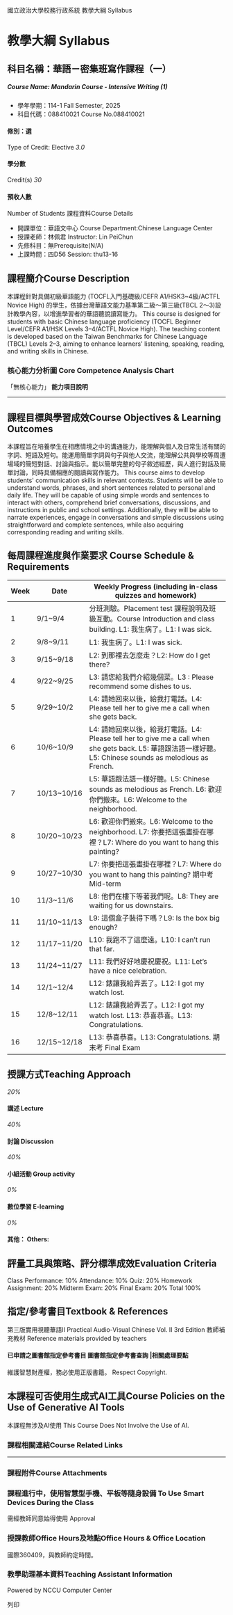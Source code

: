 國立政治大學校務行政系統 教學大綱 Syllabus
# 教學大綱 Syllabus
##  科目名稱：華語－密集班寫作課程（一）
#####  Course Name: Mandarin Course - Intensive Writing (1)
  * 學年學期：114-1 Fall Semester, 2025 
  * 科目代碼：088410021 Course No.088410021


#### 修別：選
Type of Credit: Elective 
_3.0_
#### 學分數
Credit(s)
_30_
#### 預收人數
Number of Students
課程資料Course Details
  * 開課單位：華語文中心 Course Department:Chinese Language Center 
  * 授課老師：林佩君 Instructor: Lin PeiChun 
  * 先修科目：無Prerequisite(N/A)
  * 上課時間：四D56 Session: thu13-16


##  課程簡介Course Description
本課程針對具備初級華語能力 (TOCFL入門基礎級/CEFR A1/HSK3~4級/ACTFL Novice High) 的學生，依據台灣華語文能力基準第二級～第三級(TBCL 2～3)設計教學內容，以增進學習者的華語聽說讀寫能力。 
This course is designed for students with basic Chinese language proficiency (TOCFL Beginner Level/CEFR A1/HSK Levels 3–4/ACTFL Novice High). The teaching content is developed based on the Taiwan Benchmarks for Chinese Language (TBCL) Levels 2–3, aiming to enhance learners' listening, speaking, reading, and writing skills in Chinese.
###  核心能力分析圖 Core Competence Analysis Chart
「無核心能力」 
**能力項目說明**
* * *
##  課程目標與學習成效Course Objectives & Learning Outcomes 
本課程旨在培養學生在相應情境之中的溝通能力，能理解與個人及日常生活有關的字詞、短語及短句。能運用簡單字詞與句子與他人交流，能理解公共與學校等周遭場域的簡短對話、討論與指示。能以簡單完整的句子敘述經歷，與人進行對話及簡單討論，同時具備相應的閱讀與寫作能力。
This course aims to develop students' communication skills in relevant contexts. Students will be able to understand words, phrases, and short sentences related to personal and daily life. They will be capable of using simple words and sentences to interact with others, comprehend brief conversations, discussions, and instructions in public and school settings. Additionally, they will be able to narrate experiences, engage in conversations and simple discussions using straightforward and complete sentences, while also acquiring corresponding reading and writing skills.
##  每周課程進度與作業要求 Course Schedule & Requirements
**Week** |  **Date** |  **Weekly Progress (including in-class quizzes and homework)**  
---|---|---  
1 |  9/1~9/4 |  分班測驗。Placement test 課程說明及班級互動。Course Introduction and class building. L1: 我生病了。L1: I was sick.  
2 |  9/8~9/11 |  L1: 我生病了。L1: I was sick.  
3 |  9/15~9/18 |  L2: 到那裡去怎麼走？L2: How do I get there?  
4 |  9/22~9/25 |  L3: 請您給我們介紹幾個菜。L3 : Please recommend some dishes to us.  
5 |  9/29~10/2 |  L4: 請她回來以後，給我打電話。L4: Please tell her to give me a call when she gets back.  
6 | 10/6~10/9 |  L4: 請她回來以後，給我打電話。L4: Please tell her to give me a call when she gets back. L5: 華語跟法語一樣好聽。L5: Chinese sounds as melodious as French.  
7 |  10/13~10/16 |  L5: 華語跟法語一樣好聽。L5: Chinese sounds as melodious as French. L6: 歡迎你們搬來。L6: Welcome to the neighborhood.  
8 |  10/20~10/23 |  L6: 歡迎你們搬來。L6: Welcome to the neighborhood. L7: 你要把這張畫掛在哪裡？L7: Where do you want to hang this painting?  
9 |  10/27~10/30 |  L7: 你要把這張畫掛在哪裡？L7: Where do you want to hang this painting? 期中考 Mid-term  
10 | 11/3~11/6 |  L8: 他們在樓下等著我們呢。L8: They are waiting for us downstairs.  
11 |  11/10~11/13 |  L9: 這個盒子裝得下嗎？L9: Is the box big enough?  
12 |  11/17~11/20 |  L10: 我跑不了這麼遠。L10: I can’t run that far.  
13 |  11/24~11/27 |  L11: 我們好好地慶祝慶祝。L11: Let’s have a nice celebration.  
14 | 12/1~12/4 | L12: 錶讓我給弄丟了。L12: I got my watch lost.  
15 |  12/8~12/11 |  L12: 錶讓我給弄丟了。L12: I got my watch lost. L13: 恭喜恭喜。L13: Congratulations.  
16 |  12/15~12/18 |  L13: 恭喜恭喜。L13: Congratulations. 期末考 Final Exam  
##  授課方式Teaching Approach
_20%_
####  講述 Lecture
_40%_
####  討論 Discussion
_40%_
####  小組活動 Group activity
_0%_
####  數位學習 E-learning
_0%_
####  其他： Others:
##  評量工具與策略、評分標準成效Evaluation Criteria
Class Performance: 10%
Attendance: 10%
Quiz: 20%
Homework Assignment: 20%
Midterm Exam: 20%
Final Exam: 20%
Total 100%
##  指定/參考書目Textbook & References
第三版實用視聽華語II Practical Audio-Visual Chinese Vol. II 3rd Edition
教師補充教材 Reference materials provided by teachers
####  已申請之圖書館指定參考書目  圖書館指定參考書查詢 |相關處理要點
維護智慧財產權，務必使用正版書籍。 Respect Copyright.
##  本課程可否使用生成式AI工具Course Policies on the Use of Generative AI Tools
本課程無涉及AI使用 This Course Does Not Involve the Use of AI.
###  課程相關連結Course Related Links
* * *
###  課程附件Course Attachments
###  課程進行中，使用智慧型手機、平板等隨身設備 To Use Smart Devices During the Class
需經教師同意始得使用  Approval
###  授課教師Office Hours及地點Office Hours & Office Location
國際360409，與教師約定時間。
###  教學助理基本資料Teaching Assistant Information
Powered by NCCU Computer Center
  
列印
